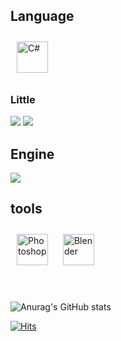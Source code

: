 

<h2>Language</h2>
<div align>
<img style="margin: 10px" src="https://profilinator.rishav.dev/skills-assets/csharp-original.svg" alt="C#" height="50" />
</>

<h3>Little</h3>
<div align>
<img src="https://img.shields.io/badge/C-8B00FF?style=-square&logo=C#&logoColor=white"/>
 <img src = "https://img.shields.io/badge/java-8B00FF?style=-square&logo=java#&logoColor=white"/>
</>


<div align>
<h2>Engine</h2>
<img src="https://img.shields.io/badge/Unity-000000?style=-square&logo=Unity#&logoColor=black" />
</>

<h2>tools</h2>
<img style="margin: 10px" src="https://profilinator.rishav.dev/skills-assets/photoshop-plain.svg" alt="Photoshop" height="50" /> 
<img style="margin: 10px" src="https://profilinator.rishav.dev/skills-assets/blender_community_badge_white.svg" alt="Blender" height="50" /> 
<br>
<br>
<br> 




![Anurag's GitHub stats](https://github-readme-stats.vercel.app/api?username=Jpierrot&show_icons=true&theme=radical)



 [![Hits](https://hits.seeyoufarm.com/api/count/incr/badge.svg?url=https%3A%2F%2Fgithub.com%2Fzzsza)](https://hits.seeyoufarm.com)
<!--
**Jpierrot/Jpierrot** is a ✨ _special_ ✨ repository because its `README.md` (this file) appears on your GitHub profile.

Here are some ideas to get you started:

- 🔭 I’m currently working on ...
- 🌱 I’m currently learning ...
- 👯 I’m looking to collaborate on ...
- 🤔 I’m looking for help with ...
- 💬 Ask me about ...
- 📫 How to reach me: ...
- 😄 Pronouns: ...
- ⚡ Fun fact: ...
-->
